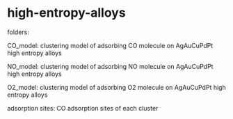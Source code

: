 # high-entropy-alloys
folders:

CO_model: clustering model of adsorbing CO molecule on AgAuCuPdPt high entropy alloys

NO_model: clustering model of adsorbing NO molecule on AgAuCuPdPt high entropy alloys

O2_model: clustering model of adsorbing O2 molecule on AgAuCuPdPt high entropy alloys

adsorption sites: CO adsorption sites of each cluster 
